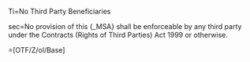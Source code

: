Ti=No Third Party Beneficiaries

sec=No provision of this {_MSA} shall be enforceable by any third party under the Contracts (Rights of Third Parties) Act 1999 or otherwise.

=[OTF/Z/ol/Base]
